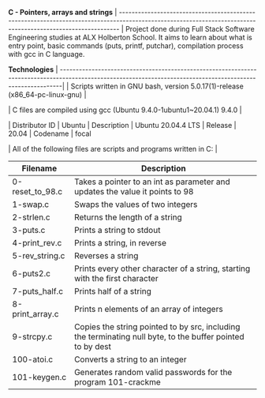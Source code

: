 __C - Pointers, arrays and strings__ 
| ------------------------------------------------------------------------------------------------------------------------------------------------------------ |
Project done during Full Stack Software Engineering studies at ALX Holberton School. It aims to learn about what is entry point, basic commands (puts, printf, putchar), compilation process with gcc in C language.

__Technologies__
| -------------------------------------------------------------------------------------------------------------------------------------------------------------|
| Scripts written in GNU bash, version 5.0.17(1)-release (x86_64-pc-linux-gnu) |

| C files are compiled using gcc (Ubuntu 9.4.0-1ubuntu1~20.04.1) 9.4.0 |

| Distributor ID | Ubuntu
| Description    | Ubuntu 20.04.4 LTS
| Release        | 20.04
| Codename       | focal
                                                                                                                       
                                                                                                                                      
| All of the following files are scripts and programs written in C: |

| __Filename__       |   __Description__  |
| -----------------  |  ---------------------------------------------------------------------------------------------------------- 
| 0-reset_to_98.c	   |    Takes a pointer to an int as parameter and updates the value it points to 98  
|  1-swap.c	         |    Swaps the values of two integers   
| 2-strlen.c         |    Returns the length of a string                                                                                                 
| 3-puts.c	         |    Prints a string to stdout
| 4-print_rev.c	     |    Prints a string, in reverse
| 5-rev_string.c	   |    Reverses a string
| 6-puts2.c	         |    Prints every other character of a string, starting with the first character
| 7-puts_half.c	     |    Prints half of a string
| 8-print_array.c    |    Prints n elements of an array of integers
| 9-strcpy.c	       |    Copies the string pointed to by src, including the terminating null byte, to the buffer pointed to by dest
| 100-atoi.c	       |    Converts a string to an integer
| 101-keygen.c	     |    Generates random valid passwords for the program 101-crackme



